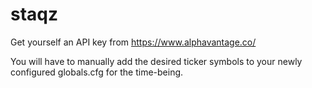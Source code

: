 # staqz
Get yourself an API key from https://www.alphavantage.co/

You will have to manually add the desired ticker symbols to your newly configured globals.cfg for the time-being.
